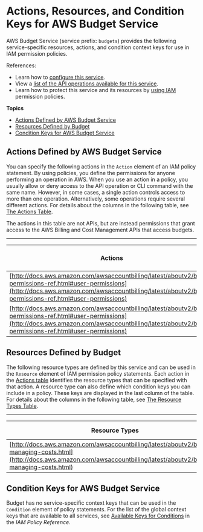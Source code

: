 # Actions, Resources, and Condition Keys for AWS Budget Service<a name="list_awsbudgetservice"></a>

AWS Budget Service \(service prefix: `budgets`\) provides the following service\-specific resources, actions, and condition context keys for use in IAM permission policies\.

References:
+ Learn how to [configure this service](http://docs.aws.amazon.com/awsaccountbilling/latest/aboutv2/)\.
+ View a [list of the API operations available for this service](http://docs.aws.amazon.com/awsaccountbilling/latest/aboutv2/)\.
+ Learn how to protect this service and its resources by [using IAM](http://docs.aws.amazon.com/awsaccountbilling/latest/aboutv2/billing-permissions-ref.html#user-permissions) permission policies\.

**Topics**
+ [Actions Defined by AWS Budget Service](#awsbudgetservice-actions-as-permissions)
+ [Resources Defined by Budget](#awsbudgetservice-resources-for-iam-policies)
+ [Condition Keys for AWS Budget Service](#awsbudgetservice-policy-keys)

## Actions Defined by AWS Budget Service<a name="awsbudgetservice-actions-as-permissions"></a>

You can specify the following actions in the `Action` element of an IAM policy statement\. By using policies, you define the permissions for anyone performing an operation in AWS\. When you use an action in a policy, you usually allow or deny access to the API operation or CLI command with the same name\. However, in some cases, a single action controls access to more than one operation\. Alternatively, some operations require several different actions\. For details about the columns in the following table, see [The Actions Table](reference_policies_actions-resources-contextkeys.md#actions_table)\.

The actions in this table are not APIs, but are instead permissions that grant access to the AWS Billing and Cost Management APIs that access budgets\.


****  

| Actions | Description | Access Level | Resource Types \(\*required\) | Condition Keys | Dependent Actions | 
| --- | --- | --- | --- | --- | --- | 
| [http://docs.aws.amazon.com/awsaccountbilling/latest/aboutv2/billing-permissions-ref.html#user-permissions](http://docs.aws.amazon.com/awsaccountbilling/latest/aboutv2/billing-permissions-ref.html#user-permissions) | Modify budgets and budget details | Write | [budget\*](#awsbudgetservice-budget)  |  |  | 
| [http://docs.aws.amazon.com/awsaccountbilling/latest/aboutv2/billing-permissions-ref.html#user-permissions](http://docs.aws.amazon.com/awsaccountbilling/latest/aboutv2/billing-permissions-ref.html#user-permissions) | View budgets and budget details | Read | [budget\*](#awsbudgetservice-budget)  |  |  | 

## Resources Defined by Budget<a name="awsbudgetservice-resources-for-iam-policies"></a>

The following resource types are defined by this service and can be used in the `Resource` element of IAM permission policy statements\. Each action in the [Actions table](#awsbudgetservice-actions-as-permissions) identifies the resource types that can be specified with that action\. A resource type can also define which condition keys you can include in a policy\. These keys are displayed in the last column of the table\. For details about the columns in the following table, see [The Resource Types Table](reference_policies_actions-resources-contextkeys.md#resources_table)\.


****  

| Resource Types | ARN | Condition Keys | 
| --- | --- | --- | 
| [http://docs.aws.amazon.com/awsaccountbilling/latest/aboutv2/budgets-managing-costs.html](http://docs.aws.amazon.com/awsaccountbilling/latest/aboutv2/budgets-managing-costs.html) | arn:$\{Partition\}:budgets::$\{Account\}:budget/$\{BudgetName\} |  | 

## Condition Keys for AWS Budget Service<a name="awsbudgetservice-policy-keys"></a>

Budget has no service\-specific context keys that can be used in the `Condition` element of policy statements\. For the list of the global context keys that are available to all services, see [Available Keys for Conditions](http://docs.aws.amazon.com/IAM/latest/UserGuide/reference_policies_condition-keys.html#AvailableKeys) in the *IAM Policy Reference*\.